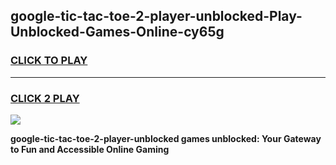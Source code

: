 
## google-tic-tac-toe-2-player-unblocked-Play-Unblocked-Games-Online-cy65g
<h3>
<a href="https://premium76.site?title=google-tic-tac-toe-2-player-unblocked&ref=25A">CLICK TO PLAY</a></h3>
<hr>

<h3>
<a href="https://premium76.site?title=google-tic-tac-toe-2-player-unblocked&ref=25A">CLICK 2 PLAY</a>
  
</h3>

<a href="https://premium76.site?title=google-tic-tac-toe-2-player-unblocked&ref=25A"><img src="https://clearcache.store/games.png"></a>


**google-tic-tac-toe-2-player-unblocked games unblocked: Your Gateway to Fun and Accessible Online Gaming**
